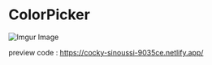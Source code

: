 # ColorPicker
![Imgur Image](https://i.imgur.com/pmJDlYN.png)

preview code : https://cocky-sinoussi-9035ce.netlify.app/
